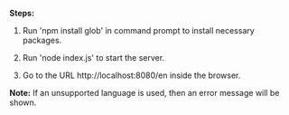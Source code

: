 **Steps:**

1. Run 'npm install glob' in command prompt to install necessary packages.

2. Run 'node index.js' to start the server.

3. Go to the URL http://localhost:8080/en inside the browser.

**Note:** If an unsupported language is used, then an error message will be shown.
